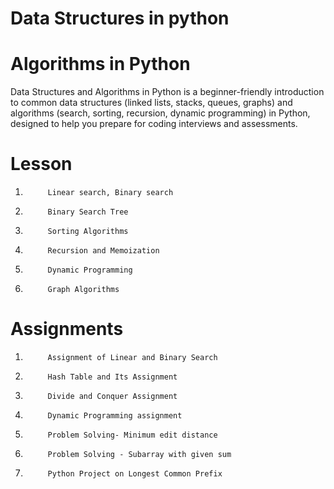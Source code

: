 # Data Structures in python
# Algorithms in Python

Data Structures and Algorithms in Python is a beginner-friendly introduction to common data structures (linked lists, stacks, queues, graphs) and 
algorithms (search, sorting, recursion, dynamic programming) in Python, designed to help you prepare for coding interviews and assessments.

# Lesson
1.          Linear search, Binary search
2.          Binary Search Tree
3.          Sorting Algorithms
4.          Recursion and Memoization
5.          Dynamic Programming
6.          Graph Algorithms
   


# Assignments

1.          Assignment of Linear and Binary Search
2.          Hash Table and Its Assignment
3.          Divide and Conquer Assignment
4.          Dynamic Programming assignment
5.          Problem Solving- Minimum edit distance
6.          Problem Solving - Subarray with given sum
7.          Python Project on Longest Common Prefix   
